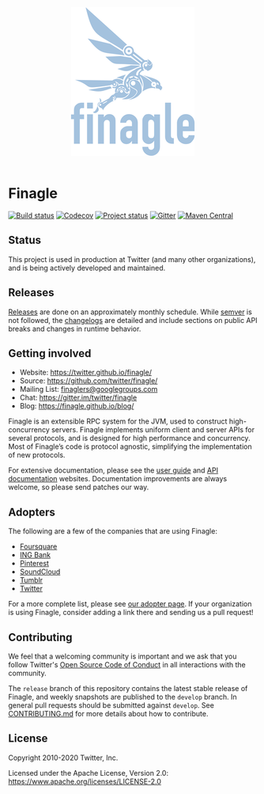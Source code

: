 <div align="center">
  <img src="https://github.com/twitter/finagle/blob/develop/doc/src/sphinx/_static/logo_medium.png"><br><br>
</div>


# Finagle

[![Build status](https://travis-ci.com/twitter/finagle.svg?branch=release)](https://travis-ci.com/twitter/finagle)
[![Codecov](https://codecov.io/gh/twitter/finagle/branch/develop/graph/badge.svg)](https://codecov.io/gh/twitter/finagle)
[![Project status](https://img.shields.io/badge/status-active-brightgreen.svg)](#status)
[![Gitter](https://badges.gitter.im/twitter/finagle.svg)](https://gitter.im/twitter/finagle?utm_source=badge&utm_medium=badge&utm_campaign=pr-badge)
[![Maven Central](https://maven-badges.herokuapp.com/maven-central/com.twitter/finagle-core_2.12/badge.svg)](https://maven-badges.herokuapp.com/maven-central/com.twitter/finagle-core_2.12)

## Status

This project is used in production at Twitter (and many other organizations), and is being actively developed and maintained.


## Releases

[Releases](https://maven-badges.herokuapp.com/maven-central/com.twitter/finagle_2.12)
are done on an approximately monthly schedule. While [semver](https://semver.org/)
is not followed, the [changelogs](CHANGELOG.rst) are detailed and include sections on
public API breaks and changes in runtime behavior.

## Getting involved

* Website: https://twitter.github.io/finagle/
* Source: https://github.com/twitter/finagle/
* Mailing List: [finaglers@googlegroups.com](https://groups.google.com/forum/#!forum/finaglers)
* Chat: https://gitter.im/twitter/finagle
* Blog: https://finagle.github.io/blog/

Finagle is an extensible RPC system for the JVM, used to construct
high-concurrency servers. Finagle implements uniform client and server APIs for
several protocols, and is designed for high performance and concurrency. Most of
Finagle’s code is protocol agnostic, simplifying the implementation of new
protocols.

For extensive documentation, please see the
[user guide](https://twitter.github.io/finagle/guide/) and
[API documentation](https://twitter.github.io/finagle/docs/com/twitter/finagle)
websites. Documentation improvements are always welcome, so please send patches
our way.

## Adopters

The following are a few of the companies that are using Finagle:

* [Foursquare](https://foursquare.com/)
* [ING Bank](https://ing.nl)
* [Pinterest](https://www.pinterest.com/)
* [SoundCloud](https://soundcloud.com/)
* [Tumblr](https://www.tumblr.com/)
* [Twitter](https://twitter.com/)

For a more complete list, please see
[our adopter page](https://github.com/twitter/finagle/blob/release/ADOPTERS.md).
If your organization is using Finagle, consider adding a link there and sending
us a pull request!

## Contributing

We feel that a welcoming community is important and we ask that you follow Twitter's
[Open Source Code of Conduct](https://github.com/twitter/code-of-conduct/blob/release/code-of-conduct.md)
in all interactions with the community.

The `release` branch of this repository contains the latest stable release of
Finagle, and weekly snapshots are published to the `develop` branch. In general
pull requests should be submitted against `develop`. See
[CONTRIBUTING.md](https://github.com/twitter/finagle/blob/release/CONTRIBUTING.md)
for more details about how to contribute.

## License

Copyright 2010-2020 Twitter, Inc.

Licensed under the Apache License, Version 2.0: https://www.apache.org/licenses/LICENSE-2.0
